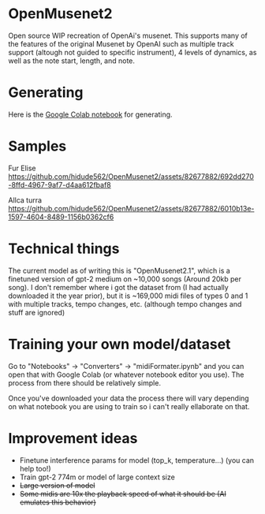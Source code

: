 # OpenMusenet2
Open source WIP recreation of OpenAi's musenet. This supports many of the features of the original Musenet by OpenAI such as multiple track support (altough not guided to specific instrument), 4 levels of dynamics, as well as the note start, length, and note.

# Generating
Here is the <a href="https://colab.research.google.com/drive/1RX83Ga4lG-wox03wbws0hsTn4WmOtGsq?usp=sharing">Google Colab notebook</a> for generating.

# Samples

Fur Elise
https://github.com/hidude562/OpenMusenet2/assets/82677882/692dd270-8ffd-4967-9af7-d4aa612fbaf8

Allca turra
https://github.com/hidude562/OpenMusenet2/assets/82677882/6010b13e-1597-4604-8489-1156b0362cf6

# Technical things
The current model as of writing this is "OpenMusenet2.1", which is a finetuned version of gpt-2 medium on ~10,000 songs (Around 20kb per song). I don't remember where i got the dataset from (I had actually downloaded it the year prior), but it is ~169,000 midi files of types 0 and 1 with multiple tracks, tempo changes, etc. (although tempo changes and stuff are ignored)

# Training your own model/dataset
Go to "Notebooks" -> "Converters" -> "midiFormater.ipynb" and you can open that with Google Colab (or whatever notebook editor you use). The process from there should be relatively simple.

Once you've downloaded your data the process there will vary depending on what notebook you are using to train so i can't really ellaborate on that.

# Improvement ideas
<ul>
<li>Finetune interference params for model (top_k, temperature...) (you can help too!)</li>
<li>Train gpt-2 774m or model of large context size</li>
<li><s>Large version of model</s></li>
<li><s>Some midis are 10x the playback speed of what it should be (AI emulates this behavior)</s></li>
</ul>
